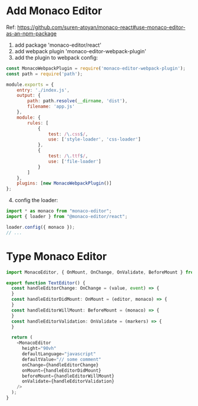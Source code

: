 

# Add Monaco Editor

Ref: https://github.com/suren-atoyan/monaco-react#use-monaco-editor-as-an-npm-package

1. add package 'monaco-editor/react'
2. add webpack plugin 'monaco-editor-webpack-plugin'
3. add the plugin to webpack config:
```javascript
const MonacoWebpackPlugin = require('monaco-editor-webpack-plugin');
const path = require('path');

module.exports = {
	entry: './index.js',
	output: {
		path: path.resolve(__dirname, 'dist'),
		filename: 'app.js'
	},
	module: {
		rules: [
			{
				test: /\.css$/,
				use: ['style-loader', 'css-loader']
			},
			{
				test: /\.ttf$/,
				use: ['file-loader']
			}
		]
	},
	plugins: [new MonacoWebpackPlugin()]
};
```

4. config the loader:
```javascript
import * as monaco from "monaco-editor";
import { loader } from "@monaco-editor/react";

loader.config({ monaco });
// ...
```

# Type Monaco Editor

```typescript
import MonacoEditor, { OnMount, OnChange, OnValidate, BeforeMount } from "@monaco-editor/react";

export function TextEditor() {
  const handleEditorChange: OnChange = (value, event) => {
  }
  const handleEditorDidMount: OnMount = (editor, monaco) => {
  }
  const handleEditorWillMount: BeforeMount = (monaco) => {
  }
  const handleEditorValidation: OnValidate = (markers) => {
  }

  return (
    <MonacoEditor
      height="90vh"
      defaultLanguage="javascript"
      defaultValue="// some comment"
      onChange={handleEditorChange}
      onMount={handleEditorDidMount}
      beforeMount={handleEditorWillMount}
      onValidate={handleEditorValidation}
    />
  );
}
```